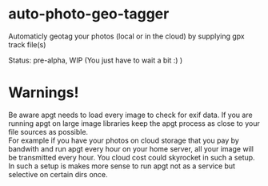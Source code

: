 # auto-photo-geo-tagger
Automaticly geotag your photos (local or in the cloud) by supplying gpx track file(s)

Status: pre-alpha, WIP (You just have to wait a bit :) )


# Warnings!

Be aware apgt needs to load every image to check for exif data. If you are running apgt on large image libraries keep the apgt process as close to your file sources as possible.  
For example if you have your photos on cloud storage that you pay by bandwith and run apgt every hour on your home server, all your image will be transmitted every hour. You cloud cost could skyrocket in such a setup.  
In such a setup is makes more sense to run apgt not as a service but selective on certain dirs once.

